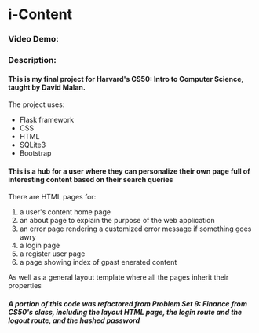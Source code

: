 # i-Content
### Video Demo: <URL HERE>
### Description:

#### This is my final project for Harvard's CS50: Intro to Computer Science, taught by David Malan.

The project uses:

* Flask framework
* CSS
* HTML
* SQLite3
* Bootstrap

#### This is a hub for a user where they can personalize their own page full of interesting content based on their search queries

There are HTML pages for:
1. a user's content home page
2. an about page to explain the purpose of the web application
3. an error page rendering a customized error message if something goes awry
4. a login page
5. a register user page
6. a page showing index of gpast enerated content

As well as a general layout template where all the pages inherit their properties

#### *A portion of this code was refactored from Problem Set 9: Finance from CS50's class, including the layout HTML page, the login route and the logout route, and the hashed password*


